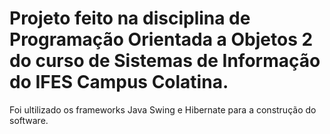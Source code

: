 <h1>Projeto feito na disciplina de Programação Orientada a Objetos 2 do curso de Sistemas de Informação do IFES Campus Colatina.</h1>
<p>Foi ultilizado os frameworks Java Swing e Hibernate para a construção do software.</p>
